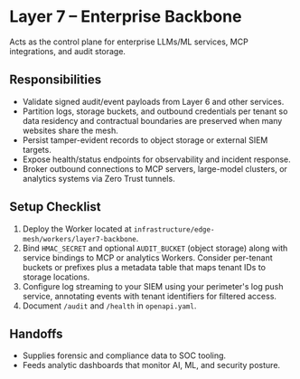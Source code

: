 # Layer 7 – Enterprise Backbone

Acts as the control plane for enterprise LLMs/ML services, MCP integrations,
and audit storage.

## Responsibilities
- Validate signed audit/event payloads from Layer 6 and other services.
- Partition logs, storage buckets, and outbound credentials per tenant so data
  residency and contractual boundaries are preserved when many websites share
  the mesh.
- Persist tamper-evident records to object storage or external SIEM targets.
- Expose health/status endpoints for observability and incident response.
- Broker outbound connections to MCP servers, large-model clusters, or
  analytics systems via Zero Trust tunnels.

## Setup Checklist
1. Deploy the Worker located at `infrastructure/edge-mesh/workers/layer7-backbone`.
2. Bind `HMAC_SECRET` and optional `AUDIT_BUCKET` (object storage) along with
   service bindings to MCP or analytics Workers. Consider per-tenant buckets or
   prefixes plus a metadata table that maps tenant IDs to storage locations.
3. Configure log streaming to your SIEM using your perimeter's log push
   service, annotating events with tenant identifiers for filtered access.
4. Document `/audit` and `/health` in `openapi.yaml`.

## Handoffs
- Supplies forensic and compliance data to SOC tooling.
- Feeds analytic dashboards that monitor AI, ML, and security posture.
